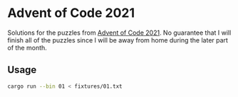 # Advent of Code 2021

Solutions for the puzzles from [Advent of Code 2021](https://adventofcode.com/2021). No guarantee that I will finish all of the puzzles since I will be away from home during the later part of the month.

## Usage

```bash
cargo run --bin 01 < fixtures/01.txt
```